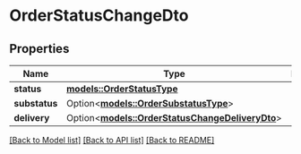 # OrderStatusChangeDto

## Properties

Name | Type | Description | Notes
------------ | ------------- | ------------- | -------------
**status** | [**models::OrderStatusType**](OrderStatusType.md) |  | 
**substatus** | Option<[**models::OrderSubstatusType**](OrderSubstatusType.md)> |  | [optional]
**delivery** | Option<[**models::OrderStatusChangeDeliveryDto**](OrderStatusChangeDeliveryDTO.md)> |  | [optional]

[[Back to Model list]](../README.md#documentation-for-models) [[Back to API list]](../README.md#documentation-for-api-endpoints) [[Back to README]](../README.md)


